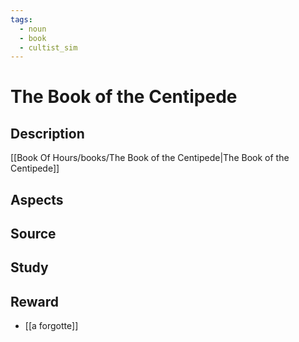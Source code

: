 ```yaml
---
tags:
  - noun
  - book
  - cultist_sim
---
```


# The Book of the Centipede

## Description

[[Book Of Hours/books/The Book of the Centipede|The Book of the Centipede]]

## Aspects
## Source

## Study

## Reward
- [[a forgotte]]